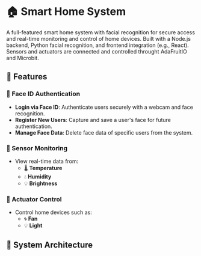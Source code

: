# 🏠 Smart Home System

A full-featured smart home system with facial recognition for secure access and real-time monitoring and control of home devices. Built with a Node.js backend, Python facial recognition, and frontend integration (e.g., React). Sensors and actuators are connected and controlled throught AdaFruitIO and Microbit.

## 🚀 Features

### 🔐 Face ID Authentication
- **Login via Face ID**: Authenticate users securely with a webcam and face recognition.
- **Register New Users**: Capture and save a user's face for future authentication.
- **Manage Face Data**: Delete face data of specific users from the system.

### 📡 Sensor Monitoring
- View real-time data from:
  - 🌡️ **Temperature**
  - 💧 **Humidity**
  - 💡 **Brightness**

### 🔌 Actuator Control
- Control home devices such as:
  - 🌀 **Fan**
  - 💡 **Light**

## 🧠 System Architecture

